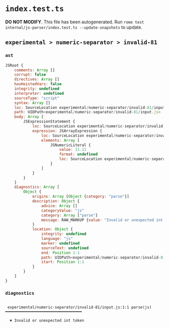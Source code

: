 # `index.test.ts`

**DO NOT MODIFY**. This file has been autogenerated. Run `rome test internal/js-parser/index.test.ts --update-snapshots` to update.

## `experimental > numeric-separator > invalid-81`

### `ast`

```javascript
JSRoot {
	comments: Array []
	corrupt: false
	directives: Array []
	hasHoistedVars: false
	integrity: undefined
	interpreter: undefined
	sourceType: "script"
	syntax: Array []
	loc: SourceLocation experimental/numeric-separator/invalid-81/input.js 1:0-2:0
	path: UIDPath<experimental/numeric-separator/invalid-81/input.js>
	body: Array [
		JSExpressionStatement {
			loc: SourceLocation experimental/numeric-separator/invalid-81/input.js 1:0-1:10
			expression: JSArrayExpression {
				loc: SourceLocation experimental/numeric-separator/invalid-81/input.js 1:0-1:10
				elements: Array [
					JSNumericLiteral {
						value: 11.11
						format: undefined
						loc: SourceLocation experimental/numeric-separator/invalid-81/input.js 1:1-1:9
					}
				]
			}
		}
	]
	diagnostics: Array [
		Object {
			origins: Array [Object {category: "parse"}]
			description: Object {
				advice: Array []
				categoryValue: "js"
				category: Array ["parse"]
				message: RAW_MARKUP {value: "Invalid or unexpected int token"}
			}
			location: Object {
				integrity: undefined
				language: "js"
				marker: undefined
				sourceText: undefined
				end: Position 1:1
				path: UIDPath<experimental/numeric-separator/invalid-81/input.js>
				start: Position 1:1
			}
		}
	]
}
```

### `diagnostics`

```

 experimental/numeric-separator/invalid-81/input.js:1:1 parse(js) ━━━━━━━━━━━━━━━━━━━━━━━━━━━━━━━━━━

  ✖ Invalid or unexpected int token


```
